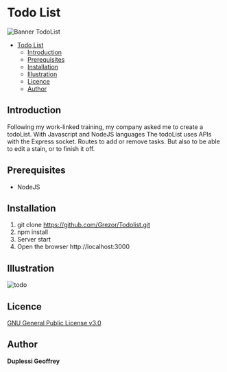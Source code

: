 # Todo List
![Banner TodoList](https://user-images.githubusercontent.com/38507456/94993548-1e7ffb00-0592-11eb-8f35-e688fd923d24.png)

- [Todo List](#todo-list)
  - [Introduction](#introduction)
  - [Prerequisites](#prerequisites)
  - [Installation](#installation)
  - [Illustration](#illustration)
  - [Licence](#licence)
  - [Author](#author)

## Introduction
Following my work-linked training, my company asked me to create a todoList. With Javascript and NodeJS languages
The todoList uses APIs with the Express socket. Routes to add or remove tasks. But also to be able to edit 
a stain, or to finish it off.

## Prerequisites
* NodeJS

## Installation
1. git clone https://github.com/Grezor/Todolist.git
2. npm install
3. Server start
4. Open the browser http://localhost:3000

## Illustration
![todo](https://user-images.githubusercontent.com/38507456/120164327-bfdf4f80-c1fa-11eb-9f6b-deff1ca2cca3.png)

## Licence
[GNU General Public License v3.0](https://choosealicense.com/licenses/gpl-3.0/)

## Author
**Duplessi Geoffrey** 